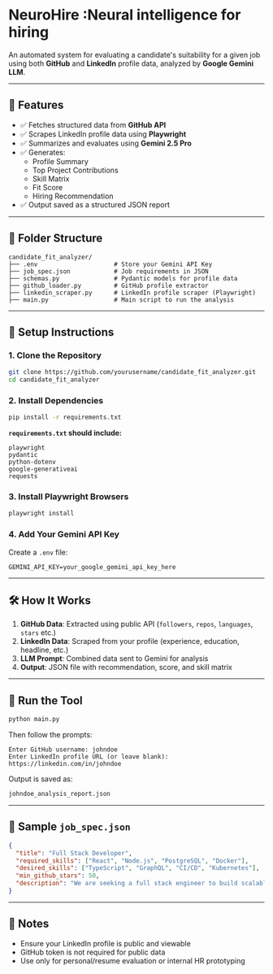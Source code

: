 # NeuroHire :Neural intelligence for hiring

An automated system for evaluating a candidate's suitability for a given job using both **GitHub** and **LinkedIn** profile data, analyzed by **Google Gemini LLM**.

---

## 🚀 Features
- ✅ Fetches structured data from **GitHub API**
- ✅ Scrapes LinkedIn profile data using **Playwright**
- ✅ Summarizes and evaluates using **Gemini 2.5 Pro**
- ✅ Generates:
  - Profile Summary
  - Top Project Contributions
  - Skill Matrix
  - Fit Score
  - Hiring Recommendation
- ✅ Output saved as a structured JSON report

---

## 📁 Folder Structure
```
candidate_fit_analyzer/
├── .env                     # Store your Gemini API Key
├── job_spec.json            # Job requirements in JSON
├── schemas.py               # Pydantic models for profile data
├── github_loader.py         # GitHub profile extractor
├── linkedin_scraper.py      # LinkedIn profile scraper (Playwright)
├── main.py                  # Main script to run the analysis
```

---

## 🔧 Setup Instructions

### 1. Clone the Repository
```bash
git clone https://github.com/yourusername/candidate_fit_analyzer.git
cd candidate_fit_analyzer
```

### 2. Install Dependencies
```bash
pip install -r requirements.txt
```

**`requirements.txt` should include:**
```
playwright
pydantic
python-dotenv
google-generativeai
requests
```

### 3. Install Playwright Browsers
```bash
playwright install
```

### 4. Add Your Gemini API Key
Create a `.env` file:
```
GEMINI_API_KEY=your_google_gemini_api_key_here
```

---

## 🛠️ How It Works
1. **GitHub Data**: Extracted using public API (`followers`, `repos`, `languages`, `stars` etc.)
2. **LinkedIn Data**: Scraped from your profile (experience, education, headline, etc.)
3. **LLM Prompt**: Combined data sent to Gemini for analysis
4. **Output**: JSON file with recommendation, score, and skill matrix

---

## 🧪 Run the Tool
```bash
python main.py
```
Then follow the prompts:
```text
Enter GitHub username: johndoe
Enter LinkedIn profile URL (or leave blank): https://linkedin.com/in/johndoe
```

Output is saved as:
```bash
johndoe_analysis_report.json
```

---

## 📄 Sample `job_spec.json`
```json
{
  "title": "Full Stack Developer",
  "required_skills": ["React", "Node.js", "PostgreSQL", "Docker"],
  "desired_skills": ["TypeScript", "GraphQL", "CI/CD", "Kubernetes"],
  "min_github_stars": 50,
  "description": "We are seeking a full stack engineer to build scalable web apps and APIs with modern tools."
}
```

---

## 📌 Notes
- Ensure your LinkedIn profile is public and viewable
- GitHub token is not required for public data
- Use only for personal/resume evaluation or internal HR prototyping
